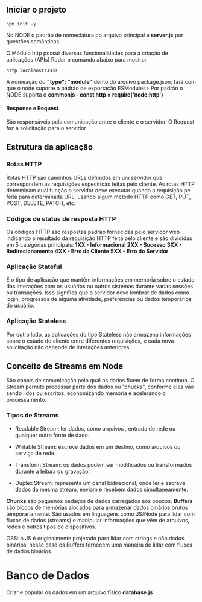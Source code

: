 ## Iniciar o projeto
```
npm init -y
```

No NODE o padrão de nomeclatura do arquivo principal é **server.js** por questões semânticas

O  Módulo http possui diversas funcionalidades para a criação de aplicações (APIs)
Rodar o comando abaixo para mostrar 
```
http localhost:3333
```

A nomeação do **"type": "module"** dento do arquivo package.json, fará com que o node suporte o padrão de exportação ESModules> Por padrão o NODE suporta o **commonjs - const http = require('node:http')**

#### Response e Request
São responsáveis pela comunicação entre o cliente e o servidor. O Request faz a solicitação para o servidor

## Estrutura da aplicação
### Rotas HTTP
Rotas HTTP são caminhos URLs definidos em um servidor que correspondem as requisições específicas feitas pelo cliente. As rotas HTTP determinam qual função o servidor deve executar quando a requisição pe feita para determinada URL, usando algum metodo HTTP como GET, PUT, POST, DELETE, PATCH, etc.

### Códigos de status de resposta HTTP
Os códigos HTTP são respostas padrão fornecidas pelo servidor web indicando o resultado da requisição HTTP feita pelo cliente e são divididas em 5 categórias principais:
  **1XX - Informacional**
  **2XX - Sucesso**
  **3XX - Redirecionamento** 
  **4XX - Erro do Cliente**
  **5XX - Erro do Servidor**

### Aplicação Stateful
É o tipo de aplicação que mantém informações em memória sobre o estado das interações com os usuários ou outros sistemas durante varias sessões ou transações. Isso significa que o servidor deve lembrar de dados como login, progressos de alguma atividade, preferências ou dados temporários do usuário.

### Aplicação Stateless
Por outro lado, as aplicações do tipo Stateless não armazena informações sobre o estado do cliente entre diferentes requisições, e cada nova solicitação não depende de interações anteriores.



## Conceito de Streams em Node
São canais de comunicação pelo qual os dados fluem de forma contínua. O Stream permite processar parte dos dados ou "chucks", conforme eles vão sendo lidos ou escritos, economizando memória e acelerando o processamento.

### Tipos de Streams 
* Readable Stream: ler dados, como arquivos , entrada de rede ou qualquer outra fonte de dado.

* Writable Stream: escreve dados em um destino, como arquivos ou serviço de rede.

* Transform Stream: os dados podem ser modificados ou transformados durante a leitura ou gravação.

* Duplex Stream: representa um canal bidirecional, onde ler e escreve dados da mesma stream, enviam e recebem dados simultaneamente.

**Chunks** são pequenos pedaços de dados carregados aos poucos.
**Buffers** são blocos de memórias alocados para armazenar dados binários brutos temporariamente. São usados em linguagens como JS/Node para lidar com fluxos de dados (streams) e manipular informações que vêm de arquivos, redes e outros tipos de dispositivos.

OBS: o JS é originalmente projetado para lidar com strings e não dados binários, nesse caso os Buffers fornecem uma maneira de lidar com fluxos de dados binários.

# Banco de Dados
Criar e popular os dados em um arquivo físico **database.js**
